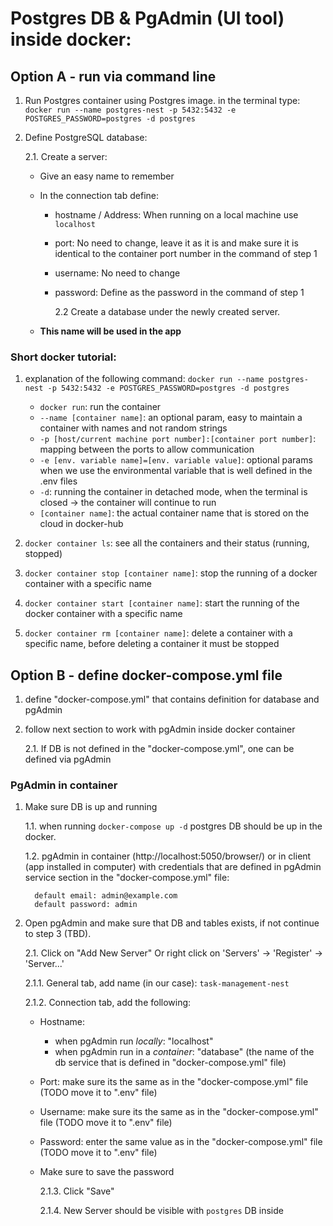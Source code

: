 # Postgres DB & PgAdmin (UI tool) inside docker:

## Option A - run via command line

1. Run Postgres container using Postgres image.
   in the terminal type: `docker run --name postgres-nest -p 5432:5432 -e POSTGRES_PASSWORD=postgres -d postgres`
2. Define PostgreSQL database:

   2.1. Create a server:

   - Give an easy name to remember
   - In the connection tab define:

     - hostname / Address: When running on a local machine use `localhost`
     - port: No need to change, leave it as it is and make sure it is identical to the container port number in the command of step 1
     - username: No need to change
     - password: Define as the password in the command of step 1

       2.2 Create a database under the newly created server.

   - **This name will be used in the app**

### Short docker tutorial:

1. explanation of the following command: `docker run --name postgres-nest -p 5432:5432 -e POSTGRES_PASSWORD=postgres -d postgres`

   - `docker run`: run the container
   - `--name [container name]`: an optional param, easy to maintain a container with names and not random strings
   - `-p [host/current machine port number]:[container port number]`: mapping between the ports to allow communication
   - `-e [env. variable name]=[env. variable value]`: optional params when we use the environmental variable that is well defined in the .env files
   - `-d`: running the container in detached mode, when the terminal is closed -> the container will continue to run
   - `[container name]`: the actual container name that is stored on the cloud in docker-hub

2. `docker container ls`: see all the containers and their status (running, stopped)
3. `docker container stop [container name]`: stop the running of a docker container with a specific name
4. `docker container start [container name]`: start the running of the docker container with a specific name
5. `docker container rm [container name]`: delete a container with a specific name, before deleting a container it must be stopped

## Option B - define docker-compose.yml file

1. define "docker-compose.yml" that contains definition for database and pgAdmin
2. follow next section to work with pgAdmin inside docker container

   2.1. If DB is not defined in the "docker-compose.yml", one can be defined via pgAdmin

### PgAdmin in container

1.  Make sure DB is up and running

    1.1. when running `docker-compose up -d` postgres DB should be up in the docker.

    1.2. pgAdmin in container (http://localhost:5050/browser/) or in client (app installed in computer) with credentials that are defined in pgAdmin service section in the "docker-compose.yml" file:

          default email: admin@example.com
          default password: admin

2.  Open pgAdmin and make sure that DB and tables exists, if not continue to step 3 (TBD).

    2.1. Click on "Add New Server" Or right click on 'Servers' -> 'Register' -> 'Server...'

    2.1.1. General tab, add name (in our case): `task-management-nest`

    2.1.2. Connection tab, add the following:

    - Hostname:

      - when pgAdmin run _locally_: "localhost"
      - when pgAdmin run in a _container_: "database" (the name of the db service that is defined in "docker-compose.yml" file)

    - Port: make sure its the same as in the "docker-compose.yml" file (TODO move it to ".env" file)
    - Username: make sure its the same as in the "docker-compose.yml" file (TODO move it to ".env" file)
    - Password: enter the same value as in the "docker-compose.yml" file (TODO move it to ".env" file)
    - Make sure to save the password

      2.1.3. Click "Save"

      2.1.4. New Server should be visible with `postgres` DB inside
